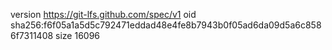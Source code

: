 version https://git-lfs.github.com/spec/v1
oid sha256:f6f05a1a5d5c792471eddad48e4fe8b7943b0f05ad6da09d5a6c8586f7311408
size 16096

